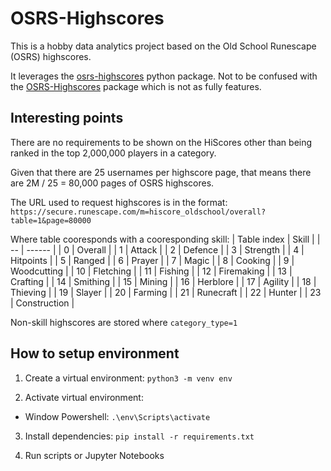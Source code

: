 # OSRS-Highscores

This is a hobby data analytics project based on the Old School Runescape (OSRS) highscores.

It leverages the [osrs-highscores](https://pypi.org/project/osrs-highscores/) python package. Not to be confused with the [OSRS-Highscores](https://pypi.org/project/OSRS-Hiscores/) package which is not as fully features.

## Interesting points
There are no requirements to be shown on the HiScores other than being ranked in the top 2,000,000 players in a category.

Given that there are 25 usernames per highscore page, that means there are 2M / 25 = 80,000 pages of OSRS highscores.

The URL used to request highscores is in the format:
`https://secure.runescape.com/m=hiscore_oldschool/overall?table=1&page=80000`

Where table cooresponds with a cooresponding skill:
| Table index | Skill | 
| -- | ------ |
| 0 | Overall |
| 1 | Attack |
| 2 | Defence |
| 3 | Strength |
| 4 | Hitpoints |
| 5 | Ranged |
| 6 | Prayer |
| 7 | Magic |
| 8 | Cooking |
| 9 | Woodcutting |
| 10 | Fletching |
| 11 | Fishing |
| 12 | Firemaking |
| 13 | Crafting |
| 14 | Smithing |
| 15 | Mining |
| 16 | Herblore |
| 17 | Agility |
| 18 | Thieving |
| 19 | Slayer |
| 20 | Farming |
| 21 | Runecraft |
| 22 | Hunter |
| 23 | Construction |

Non-skill highscores are stored where `category_type=1`

## How to setup environment

1. Create a virtual environment: `python3 -m venv env`

2. Activate virtual environment:
- Window Powershell: `.\env\Scripts\activate`

3. Install dependencies: `pip install -r requirements.txt`

4. Run scripts or Jupyter Notebooks
